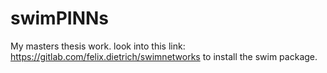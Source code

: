 # swimPINNs

My masters thesis work. look into this link: https://gitlab.com/felix.dietrich/swimnetworks to install the swim package. 

